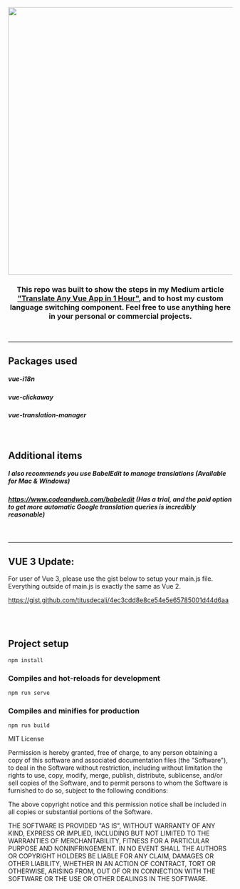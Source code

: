 
<p align="center">
   <a href="https://medium.com/better-programming/vue-i18n-ultimate-guide-fb3d9db48c94" target="_blank" rel="noopener noreferrer">
     <img width="600" src="https://github.com/titusdecali/i18n-ultimate-guide/blob/master/public/cover.jpg">
   </a>
</p>

<h3 align="center" font-weight="bold">
This repo was built to show the steps in my Medium article  <a href="https://medium.com/better-programming/vue-i18n-ultimate-guide-fb3d9db48c94" target="_blank" rel="noopener noreferrer">"Translate Any Vue App in 1 Hour"</a>, and to host my custom language switching component. Feel free to use anything here in your personal or commercial projects.
  </h4>
<br/>
<hr/>

## Packages used
##### vue-i18n
##### vue-clickaway
##### vue-translation-manager

<br/>

## Additional items
##### I also recommends you use BabelEdit to manage translations (Available for Mac & Windows)
##### https://www.codeandweb.com/babeledit  (Has a trial, and the paid option to get more automatic Google translation queries is incredibly reasonable)
<br/>
<hr/>


## VUE 3 Update:
For user of Vue 3, please use the gist below to setup your main.js file. 
Everything outside of main.js is exactly the same as Vue 2.

https://gist.github.com/titusdecali/4ec3cdd8e8ce54e5e65785001d44d6aa

<br/><br/>

## Project setup

```
npm install
```

### Compiles and hot-reloads for development

```
npm run serve
```

### Compiles and minifies for production

```
npm run build
```


MIT License

Permission is hereby granted, free of charge, to any person obtaining a copy
of this software and associated documentation files (the "Software"), to deal
in the Software without restriction, including without limitation the rights
to use, copy, modify, merge, publish, distribute, sublicense, and/or sell
copies of the Software, and to permit persons to whom the Software is
furnished to do so, subject to the following conditions:

The above copyright notice and this permission notice shall be included in all
copies or substantial portions of the Software.

THE SOFTWARE IS PROVIDED "AS IS", WITHOUT WARRANTY OF ANY KIND, EXPRESS OR
IMPLIED, INCLUDING BUT NOT LIMITED TO THE WARRANTIES OF MERCHANTABILITY,
FITNESS FOR A PARTICULAR PURPOSE AND NONINFRINGEMENT. IN NO EVENT SHALL THE
AUTHORS OR COPYRIGHT HOLDERS BE LIABLE FOR ANY CLAIM, DAMAGES OR OTHER
LIABILITY, WHETHER IN AN ACTION OF CONTRACT, TORT OR OTHERWISE, ARISING FROM,
OUT OF OR IN CONNECTION WITH THE SOFTWARE OR THE USE OR OTHER DEALINGS IN THE
SOFTWARE.
